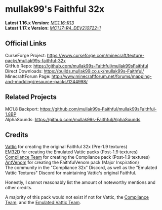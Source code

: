 # mullak99's Faithful 32x

**Latest 1.16.x Version:** [_MC1.16-R13_](https://github.com/mullak99s-Faithful/mullak99sFaithful/tree/1.16)  
**Latest 1.17.x Version:** [_MC1.17-R4_DEV210722-1_](https://github.com/mullak99s-Faithful/mullak99sFaithful/tree/1.17)  

## Official Links

CurseForge Project: https://www.curseforge.com/minecraft/texture-packs/mullak99s-faithful-32x  
GitHub Repo: https://github.com/mullak99s-Faithful/mullak99sFaithful  
Direct Downloads: https://builds.mullak99.co.uk/mullak99s-Faithful/  
MinecraftForum Page: http://www.minecraftforum.net/forums/mapping-and-modding/resource-packs/1244998/  

## Related Projects
MC1.8 Backport: https://github.com/mullak99s-Faithful/mullak99sFaithful-1.8BP  
AlphaSounds: https://github.com/mullak99s-Faithful/AlphaSounds

## Credits

[Vattic](https://web.archive.org/web/20150607220656/http://www.minecraftforum.net:80/forums/mapping-and-modding/resource-packs/1223254-faithful-32x32-pack-update-red-cat-clay-1-8) for creating the original Faithful 32x (Pre-1.9 textures)  
[EM32D](https://www.planetminecraft.com/texture-pack/em32d/) for creating the Emulated Vattic packs (Post-1.9 textures)  
[Compliance Team](https://compliancepack.net/) for creating the Compliance pack (Post-1.9 textures)  
[AntVenom](https://antvenom.com/files) for creating the FaithfulVenom pack (Major Inspiration)  
The community in the "Compliance 32x" Discord, as well as the "Emulated Vattic Textures" Discord for maintaining Vattic's original Faithful.  

Honestly, I cannot reasonably list the amount of noteworthy mentions and other credits.   

A majority of this pack would not exist if not for Vattic, the [Compliance Team](https://compliancepack.net/), and the [Emulated Vattic Team](https://www.planetminecraft.com/texture-pack/em32d/).
